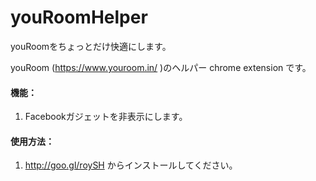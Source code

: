 youRoomHelper
=============

youRoomをちょっとだけ快適にします。


youRoom (https://www.youroom.in/ )のヘルパー chrome extension です。  
  
#### 機能：  
1. Facebookガジェットを非表示にします。  
  
  
#### 使用方法：  
  
1. http://goo.gl/roySH からインストールしてください。  
  
